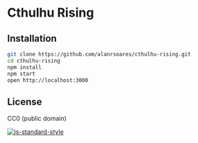 # Cthulhu Rising

## Installation

```bash
git clone https://github.com/alanrsoares/cthulhu-rising.git
cd cthulhu-rising
npm install
npm start
open http://localhost:3000
```
## License

CC0 (public domain)

[![js-standard-style](https://cdn.rawgit.com/feross/standard/master/badge.svg)](https://github.com/feross/standard)
